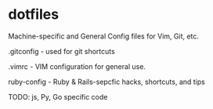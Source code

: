 # dotfiles
Machine-specific and General Config files for Vim, Git, etc.

.gitconfig - used for git shortcuts

.vimrc - VIM configuration for general use.

ruby-config - Ruby & Rails-sepcfic hacks, shortcuts, and tips


TODO: js, Py, Go specific code
